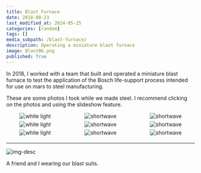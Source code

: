 ```yaml
---
title: Blast Furnace
date: 2018-08-23
last_modified_at: 2024-05-25
categories: [random]
tags: []
media_subpath: /blast-furnace/
description: Operating a miniature blast furnace
image: Blast06.png
published: True
---
```



<style>
    .grid-2x2 {
        display: grid;
        grid-template-columns: 1fr 1fr;
        grid-template-rows: auto auto;
        column-gap: 20px; /* Keep horizontal gap */
        justify-items: center;
    }
    .grid-3x2 {
        display: grid;
        grid-template-columns: 1fr 1fr 1fr;
        grid-template-rows: auto auto;
        column-gap: 20px; /* Keep horizontal gap */
        justify-items: center;
    }
    .grid-container {
        justify-items: center;
    }
    .grid-container > div {
        display: flex;
        flex-direction: column;
        align-items: center;
        height: 100%; /* Ensure the div takes full height of the grid cell */
        justify-content: flex-end; /* Align items to the bottom */
    }
    .grid-container img {
        width: auto;
        max-width: 100%;
        height: auto;
        object-fit: cover;
        display: block;
        margin-bottom: 5px; /* Small margin to separate the image and caption */
    }
    .grid-container .caption em {
        display: block;
        text-align: center;
        font-style: normal;
        font-size: 80%;
        padding: 0;
        color: #6d6c6c;
    }
</style>

In 2018, I worked with a team that built and operated a miniature blast furnace to test the application of the Bosch life-support process intended for use on mars to steel manufacturing.

These are some photos I took while we made steel. I recommend clicking on the photos and using the slideshow feature.

<div class="grid-container grid-3x2">
    <div>
        <img src="Blast03.png" alt="white light">
    </div>
    <div>
        <img src="Blast04.png" alt="shortwave">
    </div>
    <div>
        <img src="Blast05.png" alt="shortwave">
    </div>
</div>

<div class="grid-container grid-3x2">
    <div>
        <img src="Blast06.png" alt="white light">
    </div>
    <div>
        <img src="Blast07.png" alt="shortwave">
    </div>
    <div>
        <img src="Blast08.png" alt="shortwave">
    </div>
</div>

<div class="grid-container grid-3x2">
    <div>
        <img src="Blast09.png" alt="white light">
    </div>
    <div>
        <img src="Blast10.png" alt="shortwave">
    </div>
    <div>
        <img src="Blast11.png" alt="shortwave">
    </div>
</div>

-----

![img-desc](signal-2018-08-22-141139.jpg)

A friend and I wearing our blast suits.
